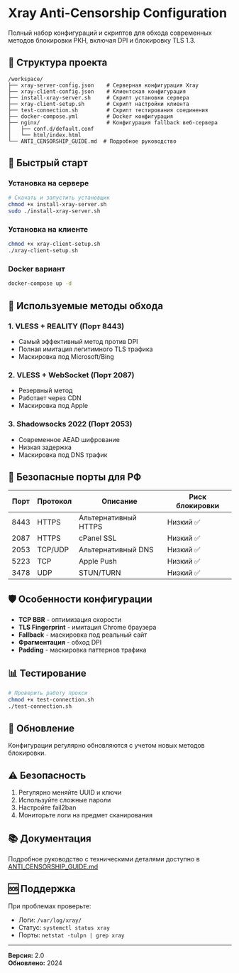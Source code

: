 # Xray Anti-Censorship Configuration

Полный набор конфигураций и скриптов для обхода современных методов блокировки РКН, включая DPI и блокировку TLS 1.3.

## 📁 Структура проекта

```
/workspace/
├── xray-server-config.json    # Серверная конфигурация Xray
├── xray-client-config.json    # Клиентская конфигурация
├── install-xray-server.sh     # Скрипт установки сервера
├── xray-client-setup.sh       # Скрипт настройки клиента
├── test-connection.sh         # Скрипт тестирования соединения
├── docker-compose.yml         # Docker конфигурация
├── nginx/                     # Конфигурация fallback веб-сервера
│   ├── conf.d/default.conf
│   └── html/index.html
└── ANTI_CENSORSHIP_GUIDE.md  # Подробное руководство

```

## 🚀 Быстрый старт

### Установка на сервере

```bash
# Скачать и запустить установщик
chmod +x install-xray-server.sh
sudo ./install-xray-server.sh
```

### Установка на клиенте

```bash
chmod +x xray-client-setup.sh
./xray-client-setup.sh
```

### Docker вариант

```bash
docker-compose up -d
```

## 🔐 Используемые методы обхода

### 1. **VLESS + REALITY** (Порт 8443)
- Самый эффективный метод против DPI
- Полная имитация легитимного TLS трафика
- Маскировка под Microsoft/Bing

### 2. **VLESS + WebSocket** (Порт 2087)
- Резервный метод
- Работает через CDN
- Маскировка под Apple

### 3. **Shadowsocks 2022** (Порт 2053)
- Современное AEAD шифрование
- Низкая задержка
- Маскировка под DNS трафик

## 🔧 Безопасные порты для РФ

| Порт | Протокол | Описание | Риск блокировки |
|------|----------|----------|-----------------|
| 8443 | HTTPS | Альтернативный HTTPS | Низкий ✅ |
| 2087 | HTTPS | cPanel SSL | Низкий ✅ |
| 2053 | TCP/UDP | Альтернативный DNS | Низкий ✅ |
| 5223 | TCP | Apple Push | Низкий ✅ |
| 3478 | UDP | STUN/TURN | Низкий ✅ |

## 🛡️ Особенности конфигурации

- **TCP BBR** - оптимизация скорости
- **TLS Fingerprint** - имитация Chrome браузера
- **Fallback** - маскировка под реальный сайт
- **Фрагментация** - обход DPI
- **Padding** - маскировка паттернов трафика

## 📊 Тестирование

```bash
# Проверить работу прокси
chmod +x test-connection.sh
./test-connection.sh
```

## 🔄 Обновление

Конфигурации регулярно обновляются с учетом новых методов блокировки.

## ⚠️ Безопасность

1. Регулярно меняйте UUID и ключи
2. Используйте сложные пароли
3. Настройте fail2ban
4. Мониторьте логи на предмет сканирования

## 📚 Документация

Подробное руководство с техническими деталями доступно в [ANTI_CENSORSHIP_GUIDE.md](ANTI_CENSORSHIP_GUIDE.md)

## 🆘 Поддержка

При проблемах проверьте:
- Логи: `/var/log/xray/`
- Статус: `systemctl status xray`
- Порты: `netstat -tulpn | grep xray`

---

**Версия:** 2.0  
**Обновлено:** 2024
